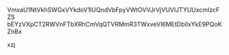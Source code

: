 VmxaU1NtVkhSWGxVYkdoV1lUQndVbFpyVWtOVVJrVjVUVlJTYUUxcmIzcFZS
bEYzVXpCT2RWVnFTbXRhCmVqQTVRMmR3TWxveVl6MEtDblIxYkE9PQoKZnBx

xzj
